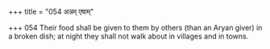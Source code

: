 +++
title = "054 अन्नम् एषाम्"

+++
054	Their food shall be given to them by others (than an Aryan giver) in a broken dish; at night they shall not walk about in villages and in towns.